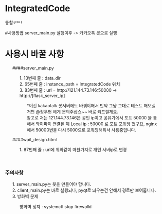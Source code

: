 # IntegratedCode
통합코드!

#사용방법
server_main.py 실행이후 -> 카카오톡 봇으로 실행


# 사용시 바꿀 사항
<ol>

####server_main.py
<ol>
1. 13번째 줄 : data_dir<br>
2. 65번째 줄 : instance_path = IntegratedCode 위치<br>
3. 83번째 줄 : url = http://121.144.73.146:50000 -> http://[flask_server_ip]<br>
    <ol>*이건 kakaotalk 봇서버에도 바꿔야해서 만약 그냥 그대로 테스트 해보실거면
        @정우현 에게 문의주십쇼~~ 바로 켜드릴게요.
        <br> 
        참고로 저는 121.144.73.146은 공인 ip이고 공유기에서 포트 50000 을 통해서 와이파이 연결된 제 Local ip : 50000 로 포트 포워딩 했구요,
        nginx에서 50000번을 다시 5000으로 포워딩해줘서 사용중입니다.
    </ol>
</ol>

####wait_design.html
<ol>
1. 87번째 줄 : url에 위와같이 마찬가지로 개인 서버ip로 변경
</ol>
</ol>

<br>

### 주의사항
<ol>
    1. server_main.py는 봇을 만들어야 합니다.<br>
    2. client_main.py는 바로 실행되나, pyqt로 띄우는건 안해서 경로만 보여줍니다.<br>
    3. 방화벽 문제
    <ol>
    방화벽 정지 : systemctl stop firewalld
    </ol>
</ol>

